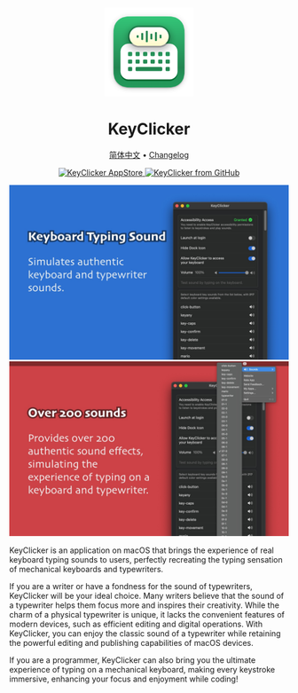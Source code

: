 <div align="center">
  <br />
  <br />
  <img src="./assets/logo.png" width="160" height="160">
  <h1>
    KeyClicker
  </h1>
  <!--rehype:style=border: 0;-->
  <p>
    <a href="./README.zh.md">简体中文</a> • 
    <a href="https://github.com/jaywcjlove/key-clicker/releases">Changelog</a>
  </p>
  <p>
    <a target="_blank" href="https://apps.apple.com/app/key-clicker/6740425504" title="KeyClicker for macOS">
      <img alt="KeyClicker AppStore" src="https://jaywcjlove.github.io/sb/download/macos.svg" height="51">
    </a>
    <a target="_blank" href="https://github.com/jaywcjlove/key-clicker/releases" title="KeyClicker for macOS">
      <img alt="KeyClicker from GitHub" src="https://wangchujiang.com/sb/download/apple-download.svg" height="51">
    </a>
  </p>
</div>

![KeyClicker 1](./assets/screenshots-1.jpg)
![KeyClicker 1](./assets/screenshots-2.jpg)

KeyClicker is an application on macOS that brings the experience of real keyboard typing sounds to users, perfectly recreating the typing sensation of mechanical keyboards and typewriters.

If you are a writer or have a fondness for the sound of typewriters, KeyClicker will be your ideal choice. Many writers believe that the sound of a typewriter helps them focus more and inspires their creativity. While the charm of a physical typewriter is unique, it lacks the convenient features of modern devices, such as efficient editing and digital operations. With KeyClicker, you can enjoy the classic sound of a typewriter while retaining the powerful editing and publishing capabilities of macOS devices.

If you are a programmer, KeyClicker can also bring you the ultimate experience of typing on a mechanical keyboard, making every keystroke immersive, enhancing your focus and enjoyment while coding!
